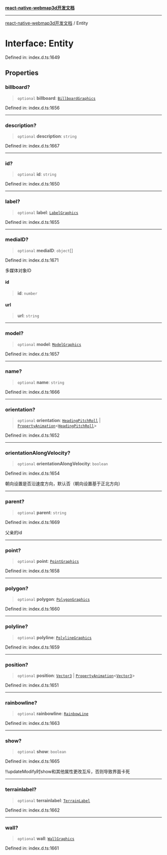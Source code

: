 [**react-native-webmap3d开发文档**](../README.md)

***

[react-native-webmap3d开发文档](../globals.md) / Entity

# Interface: Entity

Defined in: index.d.ts:1649

## Properties

### billboard?

> `optional` **billboard**: [`BillboardGraphics`](BillboardGraphics.md)

Defined in: index.d.ts:1656

***

### description?

> `optional` **description**: `string`

Defined in: index.d.ts:1667

***

### id?

> `optional` **id**: `string`

Defined in: index.d.ts:1650

***

### label?

> `optional` **label**: [`LabelGraphics`](LabelGraphics.md)

Defined in: index.d.ts:1655

***

### mediaID?

> `optional` **mediaID**: `object`[]

Defined in: index.d.ts:1671

多媒体对象ID

#### id

> **id**: `number`

#### url

> **url**: `string`

***

### model?

> `optional` **model**: [`ModelGraphics`](ModelGraphics.md)

Defined in: index.d.ts:1657

***

### name?

> `optional` **name**: `string`

Defined in: index.d.ts:1666

***

### orientation?

> `optional` **orientation**: [`HeadingPitchRoll`](HeadingPitchRoll.md) \| [`PropertyAnimation`](PropertyAnimation.md)\<[`HeadingPitchRoll`](HeadingPitchRoll.md)\>

Defined in: index.d.ts:1652

***

### orientationAlongVelocity?

> `optional` **orientationAlongVelocity**: `boolean`

Defined in: index.d.ts:1654

朝向设置是否沿速度方向，默认否（朝向设置基于正北方向）

***

### parent?

> `optional` **parent**: `string`

Defined in: index.d.ts:1669

父亲的id

***

### point?

> `optional` **point**: [`PointGraphics`](PointGraphics.md)

Defined in: index.d.ts:1658

***

### polygon?

> `optional` **polygon**: [`PolygonGraphics`](../type-aliases/PolygonGraphics.md)

Defined in: index.d.ts:1660

***

### polyline?

> `optional` **polyline**: [`PolylineGraphics`](../type-aliases/PolylineGraphics.md)

Defined in: index.d.ts:1659

***

### position?

> `optional` **position**: [`Vector3`](Vector3.md) \| [`PropertyAnimation`](PropertyAnimation.md)\<[`Vector3`](Vector3.md)\>

Defined in: index.d.ts:1651

***

### rainbowline?

> `optional` **rainbowline**: [`RainbowLine`](RainbowLine.md)

Defined in: index.d.ts:1663

***

### show?

> `optional` **show**: `boolean`

Defined in: index.d.ts:1665

!!updateModify时show和其他属性更改互斥，否则导致界面卡死

***

### terrainlabel?

> `optional` **terrainlabel**: [`TerrainLabel`](TerrainLabel.md)

Defined in: index.d.ts:1662

***

### wall?

> `optional` **wall**: [`WallGraphics`](WallGraphics.md)

Defined in: index.d.ts:1661

